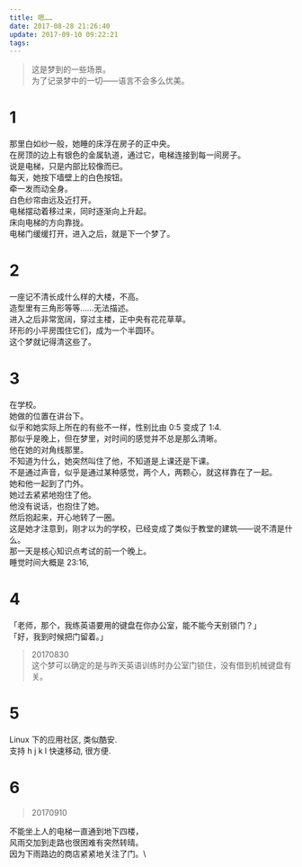 ```yaml
---
title: 嗯……
date: 2017-08-28 21:26:40
update: 2017-09-10 09:22:21
tags:
---
```


> 这是梦到的一些场景。\
> 为了记录梦中的一切——语言不会多么优美。

# 1

那里白如纱一般，她睡的床浮在房子的正中央。\
在房顶的边上有银色的金属轨道，通过它，电梯连接到每一间房子。\
说是电梯，只是内部比较像而已。\
每天，她按下墙壁上的白色按钮。\
牵一发而动全身。\
白色纱帘由远及近打开。\
电梯摆动着移过来，同时逐渐向上升起。\
床向电梯的方向靠拢。\
电梯门缓缓打开，进入之后，就是下一个梦了。

<!-- more -->

# 2

一座记不清长成什么样的大楼，不高。\
造型里有三角形等等……无法描述。\
进入之后非常宽阔，穿过主楼，正中央有花花草草。\
环形的小平房围住它们，成为一个半圆环。\
这个梦就记得清这些了。

# 3

在学校。\
她做的位置在讲台下。\
似乎和她实际上所在的有些不一样，性别比由 0:5 变成了 1:4.\
那似乎是晚上，但在梦里，对时间的感觉并不总是那么清晰。\
他在她的对角线那里。\
不知道为什么，她突然叫住了他，不知道是上课还是下课。\
不是通过声音，似乎是通过某种感觉，两个人，两颗心，就这样靠在了一起。\
她和他一起到了门外。\
她过去紧紧地抱住了他。\
他没有说话，也抱住了她。\
然后抱起来，开心地转了一圈。\
这是她才注意到，刚才以为的学校，已经变成了类似于教堂的建筑——说不清是什么。\
那一天是核心知识点考试的前一个晚上。\
睡觉时间大概是 23:16,

<!-- ## 3-1

>那天在父母叫之前就醒来，不像别的时候，那天很是清醒。\
起床之后，突然发现自己在哭。\
我会是始终记得那种感觉，把它放在心底。\
那种感觉给了我无法言表的力量。\
在最困难的时候，也充满决心。\
带着爱、梦想和希望，坚定地走下去。\
不，这不是梦——是将来的某一天。 -->

# 4

「老师，那个，我练英语要用的键盘在你办公室，能不能今天别锁门？」\
「好，我到时候把门留着。」

> 20170830\
> 这个梦可以确定的是与昨天英语训练时办公室门锁住，没有借到机械键盘有关。

<!-- 另外，有记忆暗示她在梦中正在寻找他。\
因为经过了 18 小时，大部分记忆已经模糊不清。\
但正在寻找这一点依然可以确定。 -->

# 5

Linux 下的应用社区, 类似酷安.\
支持 h j k l 快速移动, 很方便.

# 6

>20170910

不能坐上人的电梯一直通到地下四楼，\
风雨交加到走路也很困难有突然转晴。\
因为下雨路边的商店紧紧地关注了门。\
<!-- 在心里她紧紧地追寻着          。 -->
